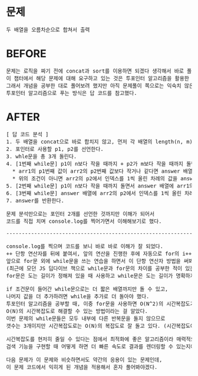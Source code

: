 # 문제

<pre>
두 배열을 오름차순으로 합쳐서 출력
</pre>

# BEFORE

<pre>
문제는 로직을 짜기 전에 concat과 sort를 이용하면 되겠다 생각해서 바로 풀었지만, 
이 챕터에서 해당 문제에 대해 요구하고 있는 것은 투포인터 알고리즘을 활용한 풀이란 생각이 들었다. 
그래서 개념을 공부한 대로 풀어보려 했지만 아직 문제풀이 쪽으로는 익숙치 않은 게 느껴져서
투포인터 알고리즘으로 푸는 방식은 답 코드를 참고했다.
</pre>

# AFTER

<pre>
[ 답 코드 분석 ]
1. 두 배열을 concat으로 바로 합치지 않고, 먼저 각 배열의 length(n, m)를 각각 잡는다.
2. 포인터로 사용할 p1, p2를 선언한다.
3. whle문을 총 3개 돌린다.
4. [1번째 while문] p1이 n보다 작을 때까지 + p2가 m보다 작을 때까지 돌면서 다음을 실행한다.
  * arr1의 p1번째 값이 arr2의 p2번째 값보다 작거나 같다면 answer 배열에 arr1의 p1에서 1씩 증가시킨 차례의 값을 추가한다.
  * 위의 조건이 아니면 arr2의 p2에서 인덱스를 1씩 올린 차례의 값을 answer 배열에 추가한다.
5. [2번째 while문] p1이 n보다 작을 때까지 돌면서 answer 배열에 arr1의 p1에서 1씩 증가시킨 차례의 값을 추가한다.
6. [3번째 while문] answer 배열에 arr2의 p2에서 인덱스를 1씩 올린 차례의 값을 추가한다.
7. answer를 반환한다.

문제 분석만으로는 포인터 2개를 선언한 것까지만 이해가 되어서
코드를 직접 치며 console.log를 찍어가면서 이해해보기로 했다.

-------------------------------------------------------------------

console.log를 찍으며 코드를 보니 바로 바로 이해가 잘 되었다.
++ 단항 연산자를 뒤에 붙여서, 앞의 연산을 진행한 후에 자동으로 for의 i++과 같은 증감식을 실행시키는 부분이 간결하게 느껴져서 좋았다.
앞으로 for문 외에 while문을 쓰는 연습을 하면서 이 단항 연산자 방법을 써봐야겠다.
(최근에 모던 JS 딥다이브 책으로 while문과 for문의 차이를 공부한 적이 있는데,
for문은 도는 길이가 정해져 있을 때 사용하고 while문은 도는 길이가 명확하지 않을 때 사용한다고 한다)

if 조건문이 들어간 while문으로는 더 짧은 배열까지만 돌 수 있고,
나머지 값을 더 추가하려면 while을 추가로 더 돌아야 했다.
투포인터 알고리즘을 공부할 때, 이중 for문을 사용하면 O(N^2)의 시간복잡도가 나오는 것을
O(N)의 시간복잡도로 해결할 수 있는 방법이라는 걸 알았다.
이번 문제의 while문들은 모두 내부에 다른 반복문을 돌지 않으므로
갯수는 3개이지만 시간복잡도로는 O(N)의 복잡도로 잘 돌고 있다. (시간복잡도에서 상수는 따지지 않으므로 O(3N)이라 하지 않고 O(N)이라고 한다)

시간복잡도를 현저히 줄일 수 있다는 점에서 최적화에 좋은 알고리즘이라 매력적으로 느껴졌다.
검색 기능을 구현할 때 어떻게 하면 더 빠른 속도로 결과를 렌더링할 수 있는지에 관심이 많아서 이런 '연산을 줄일 수 있는 알고리즘'을 만나면 공부 의욕이 확 생기는 느낌이다. ^◡^

다음 문제가 이 문제와 비슷하면서도 약간의 응용이 있는 문제인데,
이 문제 코드에서 익히게 된 개념을 적용해서 혼자 풀어봐야겠다.
</pre>
